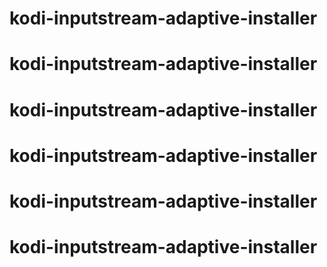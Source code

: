 # kodi-inputstream-adaptive-installer
# kodi-inputstream-adaptive-installer
# kodi-inputstream-adaptive-installer
# kodi-inputstream-adaptive-installer
# kodi-inputstream-adaptive-installer
# kodi-inputstream-adaptive-installer
